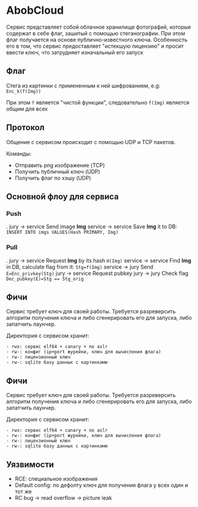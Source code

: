 # AbobCloud

Сервис представляет собой облачное хранилище фотографий, которые содержат в себе флаг, зашитый с помощью стеганографии. При этом флаг получается на основе публично-известного ключа. Особенность его в том, что сервис предоставляет "истекшую лицензию" и просит ввести ключ, что затрудняет изначальный его запуск


## Флаг

Стега из картинки с примененным к ней шифрованием, e.g: `Enc_k(f(Img))`

При этом `f` является "чистой функции", следовательно `f(Img)` является общим для всех


## Протокол

Общение с сервисом происходит с помощью UDP и TCP пакетов.

Команды:

- Отправить png изображение (TCP)
- Получить публичный ключ (UDP)
- Получить флаг по хэшу (UDP)


## Основной флоу для сервиса

### Push

.
   jury -> service   Send image __Img__
service -> service   Save __Img__ it to DB: `INSERT INTO imgs VALUES(Hash PRIMARY, Img)`

### Pull

.
   jury -> service   Request __Img__ by its hash `H(Img)`
service -> service   Find __Img__ in DB, calculate flag from it: `Stg=f(Img)`
service -> jury      Send `E=Enc_privkey(Stg)`
   jury -> service   Request pubkey 
   jury -> jury      Check flag `Dec_pubkey(E)=Stg == Stg_orig`


## Фичи

Сервис требует ключ для своей работы. Требуется разреверсить алгоритм получения ключа и либо сгенерировать его для запуска, либо запатчить лаунчер.

Директория с сервисом хранит:

    - rwx: сервис elf64 + canary + no aslr
    - rw-: конфиг (ip+port журейки, ключ для вычисления флага)
    - rw-: лицензионный ключ
    - rw-: sqlite базу данных с картинками


## Фичи

Сервис требует ключ для своей работы. Требуется разреверсить алгоритм получения ключа и либо сгенерировать его для запуска, либо запатчить лаунчер.

Директория с сервисом хранит:

    - rwx: сервис elf64 + canary + no aslr
    - rw-: конфиг (ip+port журейки, ключ для вычисления флага)
    - rw-: лицензионный ключ
    - rw-: sqlite базу данных с картинками


## Уязвимости

- RCE: специальное изображения
- Default config: по дефолту ключ для получения флага у всех один и тот же
- RC bug -> read overflow -> picture leak
